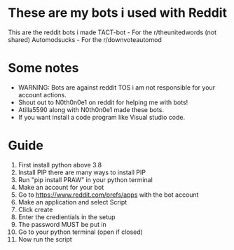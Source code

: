 # These are my bots i used with Reddit
This are the reddit bots i made
TACT-bot - For the r/theunitedwords (not shared)
Automodsucks - For the r/downvoteautomod

# Some notes

- WARNING: Bots are against reddit TOS i am not responsible for your account actions.
- Shout out to N0th0n0e1 on reddit for helping me with bots!
- Atilla5590 along with N0th0n0e1 made these bots.
- If you want install a code program like Visual studio code.

# Guide
1. First install python above 3.8
2. Install PIP there are many ways to install PIP
3. Run "pip install PRAW" in your python terminal
4. Make an account for your bot
5. Go to https://www.reddit.com/prefs/apps with the bot account
6. Make an application and select Script
7. Click create
8. Enter the credientials in the setup
9. The password MUST be put in
10. Go to your python terminal (open if closed)
11. Now run the script
